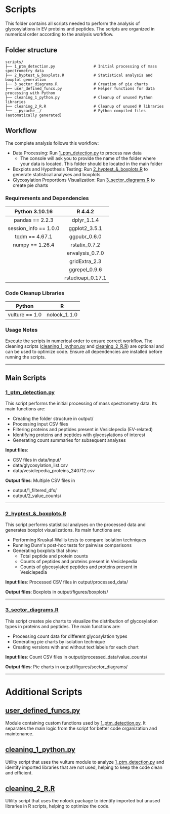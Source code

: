 # Scripts
This folder contains all scripts needed to perform the analysis of glycosylations in EV proteins and peptides. The scripts are organized in numerical order according to the analysis workflow.

## Folder structure
```{bash}
scripts/
├── 1_ptm_detection.py                 # Initial processing of mass spectrometry data
├── 2_hyptest_&_boxplots.R             # Statistical analysis and boxplot generation
├── 3_sector_diagrams.R                # Creation of pie charts
├── user_defined_funcs.py              # Helper functions for data processing with Python
├── cleaning_1_python.py               # Cleanup of unused Python libraries
├── cleaning_2_R.R                     # Cleanup of unused R libraries
└── __pycache__/                       # Python compiled files (automatically generated)

```
## Workflow
The complete analysis follows this workflow:

- Data Processing: Run <ins>1_ptm_detection.py</ins> to process raw data
  - The console will ask you to provide the name of the folder where your data is located. This folder should be located in the main folder
- Boxplots and Hypothesis Testing: Run <ins>2_hyptest_&_boxplots.R</ins> to generate statistical analyses and boxplots
- Glycosylation Proportions Visualization: Run <ins>3_sector_diagrams.R</ins> to create pie charts

### Requirements and Dependencies

| **Python** 3.10.16 | **R** 4.4.2 |
| :----: | :----: |
| pandas == 2.2.3 | dplyr_1.1.4 |
| session_info == 1.0.0 | ggplot2_3.5.1 |
| tqdm == 4.67.1 | ggpubr_0.6.0 |
| numpy == 1.26.4 | rstatix_0.7.2 |
|  | envalysis_0.7.0 |
|  | gridExtra_2.3 |
|  | ggrepel_0.9.6 |
|  | rstudioapi_0.17.1 |

### Code Cleanup Libraries

| **Python** | **R** |
| :----: | :----: |
| vulture == 1.0 | nolock_1.1.0 |

### Usage Notes
Execute the scripts in numerical order to ensure correct workflow.
The cleaning scripts (<ins>cleaning_1_python.py</ins> and <ins>cleaning_2_R.R</ins>) are optional and can be used to optimize code.
Ensure all dependencies are installed before running the scripts.


***
## Main Scripts
### <ins>1_ptm_detection.py</ins>
This script performs the initial processing of mass spectrometry data. Its main functions are:

- Creating the folder structure in output/
- Processing input CSV files
- Filtering proteins and peptides present in Vesiclepedia (EV-related)
- Identifying proteins and peptides with glycosylations of interest
- Generating count summaries for subsequent analyses

**Input files**:

- CSV files in data/input/
- data/glycosylation_list.csv
- data/vesiclepedia_proteins_240712.csv

**Output files**: Multiple CSV files in

- output/1_filtered_dfs/
- output/2_value_counts/

***
### <ins>2_hyptest_&_boxplots.R</ins>
This script performs statistical analyses on the processed data and generates boxplot visualizations. Its main functions are:

- Performing Kruskal-Wallis tests to compare isolation techniques
- Running Dunn's post-hoc tests for pairwise comparisons
- Generating boxplots that show:
  - Total peptide and protein counts
  - Counts of peptides and proteins present in Vesiclepedia
  - Counts of glycosylated peptides and proteins present in Vesiclepedia

**Input files**:
Processed CSV files in output/processed_data/

**Output files**:
Boxplots in output/figures/boxplots/

***
### <ins>3_sector_diagrams.R</ins>
This script creates pie charts to visualize the distribution of glycosylation types in proteins and peptides. The main functions are:

- Processing count data for different glycosylation types
- Generating pie charts by isolation technique
- Creating versions with and without text labels for each chart

**Input files**:
Count CSV files in output/processed_data/value_counts/

**Output files**:
Pie charts in output/figures/sector_diagrams/



***
# Additional Scripts
## <ins>user_defined_funcs.py</ins>
Module containing custom functions used by <ins>1_ptm_detection.py</ins>. It separates the main logic from the script for better code organization and maintenance.

## <ins>cleaning_1_python.py</ins>
Utility script that uses the vulture module to analyze <ins>1_ptm_detection.py</ins> and identify imported libraries that are not used, helping to keep the code clean and efficient.

## <ins>cleaning_2_R.R</ins>
Utility script that uses the nolock package to identify imported but unused libraries in R scripts, helping to optimize the code.
